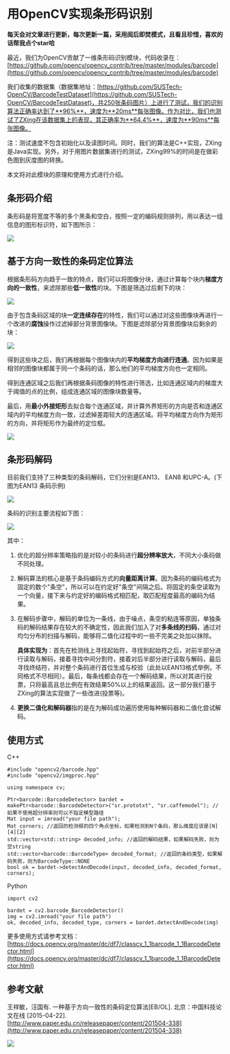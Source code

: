 # 用OpenCV实现条形码识别

**每天会对文章进行更新，每次更新一篇，采用阅后即焚模式，且看且珍惜，喜欢的话帮我点个star哈**

最近，我们为OpenCV贡献了一维条形码识别模块，代码收录在：[https://github.com/opencv/opencv_contrib/tree/master/modules/barcode](https://github.com/opencv/opencv_contrib/tree/master/modules/barcode)

我们收集的数据集（数据集地址：[https://github.com/SUSTech-OpenCV/BarcodeTestDataset](https://github.com/SUSTech-OpenCV/BarcodeTestDataset)，共250张条码图片）上进行了测试，我们的识别算法正确率达到了**96%**，速度为**20ms**每张图像。作为对比，我们也测试了ZXing在该数据集上的表现，其正确率为**64.4%**，速度为**90ms**每张图像。

注：测试速度不包含初始化以及读图时间。同时，我们的算法是C++实现，ZXing是Java实现。另外，对于用图片数据集进行的测试，ZXing99%的时间是在做彩色图到灰度图的转换。

本文将对此模块的原理和使用方式进行介绍。

## 条形码介绍

条形码是将宽度不等的多个黑条和空白，按照一定的编码规则排列，用以表达一组信息的图形标识符，如下图所示：

![](imgs/1.png)

## 基于方向一致性的条码定位算法

根据条形码方向趋于一致的特点，我们可以将图像分块，通过计算每个块内**梯度方向的一致性**，来滤除那些**低一致性**的块。下图是筛选过后剩下的块：

![](imgs/2.png)

由于包含条码区域的块**一定连续存在**的特性，我们可以通过对这些图像块再进行一个改进的**腐蚀**操作过滤掉部分背景图像块。下图是滤除部分背景图像块后剩余的块：

![](imgs/3.png)

得到这些块之后，我们再根据每个图像块内的**平均梯度方向进行连通**。因为如果是相邻的图像块都属于同一个条码的话，那么他们的平均梯度方向也一定相同。

得到连通区域之后我们再根据条码图像的特性进行筛选，比如连通区域内的梯度大于阈值的点的比例，组成连通区域的图像块数量等。

最后，用**最小外接矩形**去拟合每个连通区域，并计算外界矩形的方向是否和连通区域内的平均梯度方向一致，过滤掉差距较大的连通区域。将平均梯度方向作为矩形的方向，并将矩形作为最终的定位框。

![](imgs/4.png)

## 条形码解码

目前我们支持了三种类型的条码解码，它们分别是EAN13、 EAN8 和UPC-A。(下图为EAN13 条码示例)

![](imgs/5.png)

条码的识别主要流程如下图：

![](imgs/6.png)

其中：

1. 优化的超分辨率策略指的是对较小的条码进行**超分辨率放大**，不同大小条码做不同处理。

2. 解码算法的核心是基于条码编码方式的**向量距离计算**。因为条码的编码格式为固定的数个"条空"，所以可以在约定好"条空"间隔之后。将固定的条空读取为一个向量，接下来与约定好的编码格式相匹配，取匹配程度最高的编码为结果。

3. 在解码步骤中，解码的单位为一条线，由于噪点，条空的粘连等原因，单独条码的解码结果存在较大的不确定性，因此我们加入了对**多条线的扫码**，通过对均匀分布的扫描与解码，能够将二值化过程中的一些不完美之处加以抹除。

   **具体实现为**：首先在检测线上寻找起始符，寻找到起始符之后，对前半部分进行读取与解码，接着寻找中间分割符，接着对后半部分进行读取与解码，最后寻找终结符，并对整个条码进行首位生成与校验（此处以EAN13格式举例，不同格式不尽相同）。最后，每条线都会存在一个解码结果，所以对其进行投票，只将最高且总比例在有效结果50%以上的结果返回。这一部分我们基于ZXing的算法实现做了一些改进(投票等)。 

4. **更换二值化和解码器**指的是在为解码成功遍历使用每种解码器和二值化尝试解码。

## 使用方式

C++

```
#include "opencv2/barcode.hpp"
#include "opencv2/imgproc.hpp"

using namespace cv;

Ptr<barcode::BarcodeDetector> bardet = makePtr<barcode::BarcodeDetector>("sr.prototxt", "sr.caffemodel"); //如果不使用超分辨率则可以不指定模型路径
Mat input = imread("your file path");
Mat corners; //返回的检测框的四个角点坐标，如果检测到N个条码，那么维度应该是[N][4][2]
std::vector<std::string> decoded_info; //返回的解码结果，如果解码失败，则为空string
std::vector<barcode::BarcodeType> decoded_format; //返回的条码类型，如果解码失败，则为BarcodeType::NONE
bool ok = bardet->detectAndDecode(input, decoded_info, decoded_format, corners);
```

Python

```
import cv2

bardet = cv2.barcode_BarcodeDetector()
img = cv2.imread("your file path")
ok, decoded_info, decoded_type, corners = bardet.detectAndDecode(img)
```

更多使用方式请参考文档：[https://docs.opencv.org/master/dc/df7/classcv_1_1barcode_1_1BarcodeDetector.html](https://docs.opencv.org/master/dc/df7/classcv_1_1barcode_1_1BarcodeDetector.html)

## 参考文献

王祥敏，汪国有. 一种基于方向一致性的条码定位算法[EB/OL]. 北京：中国科技论文在线 [2015-04-22]. [http://www.paper.edu.cn/releasepaper/content/201504-338](http://www.paper.edu.cn/releasepaper/content/201504-338)

![](1.png)

